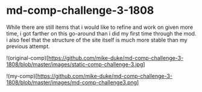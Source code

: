# md-comp-challenge-3-1808

While there are still items that i would like to refine and work on given more time, i got farther on this go-around than i did my first time through the mod. i also feel that the structure of the site itself is much more stable than my previous attempt.

!(original-comp)[https://github.com/mike-duke/md-comp-challenge-3-1808/blob/master/images/static-comp-challenge-3.jpg]

!(my-comp)[https://github.com/mike-duke/md-comp-challenge-3-1808/blob/master/images/md-comp-challenge3.png]
